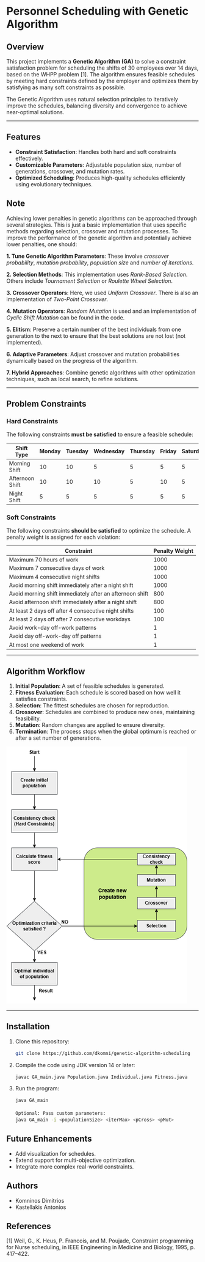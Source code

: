 # Personnel Scheduling with Genetic Algorithm

## Overview
This project implements a **Genetic Algorithm (GA)** to solve a constraint satisfaction problem for scheduling the shifts of 30 employees over 14 days, based on the WHPP problem [1]. The algorithm ensures feasible schedules by meeting hard constraints defined by the employer and optimizes them by satisfying as many soft constraints as possible.

The Genetic Algorithm uses natural selection principles to iteratively improve the schedules, balancing diversity and convergence to achieve near-optimal solutions.

---

## Features
- **Constraint Satisfaction**: Handles both hard and soft constraints effectively.
- **Customizable Parameters**: Adjustable population size, number of generations, crossover, and mutation rates.
- **Optimized Scheduling**: Produces high-quality schedules efficiently using evolutionary techniques.

## Note
Achieving lower penalties in genetic algorithms can be approached through several strategies. This is just a basic implementation that uses specific methods regarding selection, crossover and mutation processes. To improve the performance of the genetic algorithm and potentially achieve lower penalties, one should:

**1. Tune Genetic Algorithm Parameters**: These involve *crossover probability*, *mutation probability*, *population size* and *number of iterations*.

**2. Selection Methods**: This implementation uses *Rank-Based Selection*. Others include *Tournament Selection* or *Roulette Wheel Selection*.

**3. Crossover Operators**: Here, we used *Uniform Crossover*. There is also an implementation of *Two-Point Crossover*.

**4. Mutation Operators**: *Random Mutation* is used and an implementation of *Cyclic Shift Mutation* can be found in the code.

**5. Elitism**: Preserve a certain number of the best individuals from one generation to the next to ensure that the best solutions are not lost (not implemented).

**6. Adaptive Parameters**: Adjust crossover and mutation probabilities dynamically based on the progress of the algorithm.

**7. Hybrid Approaches**: Combine genetic algorithms with other optimization techniques, such as local search, to refine solutions.

---

## Problem Constraints

### Hard Constraints
The following constraints **must be satisfied** to ensure a feasible schedule:

| Shift Type     | Monday | Tuesday | Wednesday | Thursday | Friday | Saturday | Sunday |  
|----------------|--------|---------|-----------|----------|--------|----------|--------|  
| Morning Shift  | 10     | 10      | 5         | 5        | 5      | 5        | 5      |  
| Afternoon Shift| 10     | 10      | 10        | 5        | 10     | 5        | 5      |  
| Night Shift    | 5      | 5       | 5         | 5        | 5      | 5        | 5      |  

### Soft Constraints
The following constraints **should be satisfied** to optimize the schedule. A penalty weight is assigned for each violation:

| Constraint                                           | Penalty Weight |  
|------------------------------------------------------|----------------|  
| Maximum 70 hours of work                             | 1000           |  
| Maximum 7 consecutive days of work                   | 1000           |  
| Maximum 4 consecutive night shifts                   | 1000           |  
| Avoid morning shift immediately after a night shift  | 1000           |  
| Avoid morning shift immediately after an afternoon shift | 800       |  
| Avoid afternoon shift immediately after a night shift | 800          |  
| At least 2 days off after 4 consecutive night shifts | 100            |  
| At least 2 days off after 7 consecutive workdays     | 100            |  
| Avoid work-day off-work patterns                     | 1              |  
| Avoid day off-work-day off patterns                  | 1              |  
| At most one weekend of work                          | 1              |  

---

## Algorithm Workflow
1. **Initial Population**: A set of feasible schedules is generated.
2. **Fitness Evaluation**: Each schedule is scored based on how well it satisfies constraints.
3. **Selection**: The fittest schedules are chosen for reproduction.
4. **Crossover**: Schedules are combined to produce new ones, maintaining feasibility.
5. **Mutation**: Random changes are applied to ensure diversity.
6. **Termination**: The process stops when the global optimum is reached or after a set number of generations.

![Genetic Algorithm Flow](images/gen_algo_schedule.png)

---

## Installation
1. Clone this repository:
   ```bash
   git clone https://github.com/dkomni/genetic-algorithm-scheduling

2. Compile the code using JDK version 14 or later:
   ```bash
   javac GA_main.java Population.java Individual.java Fitness.java

3. Run the program:
   ```bash
   java GA_main

   Optional: Pass custom parameters:
   java GA_main -i <populationSize> <iterMax> <pCross> <pMut>

## Future Enhancements
- Add visualization for schedules.
- Extend support for multi-objective optimization.
- Integrate more complex real-world constraints.

## Authors
- Komninos Dimitrios
- Kastellakis Antonios

## References
[1] Weil, G., K. Heus, P. Francois, and M. Poujade, Constraint programming for Nurse scheduling, in IEEE
Engineering in Medicine and Biology, 1995, p. 417–422.
